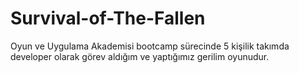 # Survival-of-The-Fallen
Oyun ve Uygulama Akademisi bootcamp sürecinde 5 kişilik takımda developer olarak görev aldığım ve yaptığımız gerilim oyunudur.
